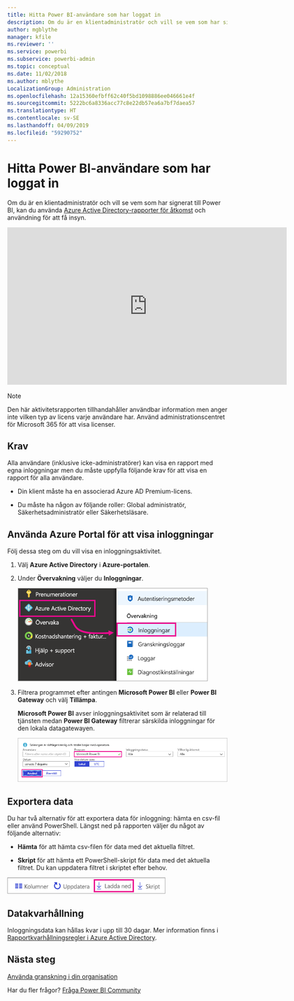 ```yaml
---
title: Hitta Power BI-användare som har loggat in
description: Om du är en klientadministratör och vill se vem som har signerat till Power BI, kan du använda Azure Active Directory-rapporter för åtkomst och användning för att få insyn.
author: mgblythe
manager: kfile
ms.reviewer: ''
ms.service: powerbi
ms.subservice: powerbi-admin
ms.topic: conceptual
ms.date: 11/02/2018
ms.author: mblythe
LocalizationGroup: Administration
ms.openlocfilehash: 12a15360efbff62c40f5bd1098886ee046661e4f
ms.sourcegitcommit: 5222bc6a8336acc77c8e22db57ea6a7bf7daea57
ms.translationtype: HT
ms.contentlocale: sv-SE
ms.lasthandoff: 04/09/2019
ms.locfileid: "59290752"
---
```

# <a name="find-power-bi-users-that-have-signed-in"></a>Hitta Power BI-användare som har loggat in

Om du är en klientadministratör och vill se vem som har signerat till Power BI, kan du använda [Azure Active Directory-rapporter för åtkomst](/azure/active-directory/reports-monitoring/concept-sign-ins) och användning för att få insyn.

<iframe width="640" height="360" src="https://www.youtube.com/embed/1AVgh9w9VM8?showinfo=0" frameborder="0" allowfullscreen></iframe>

> [!NOTE]
> Den här aktivitetsrapporten tillhandahåller användbar information men anger inte vilken typ av licens varje användare har. Använd administrationscentret för Microsoft 365 för att visa licenser.

## <a name="requirements"></a>Krav

Alla användare (inklusive icke-administratörer) kan visa en rapport med egna inloggningar men du måste uppfylla följande krav för att visa en rapport för alla användare.

* Din klient måste ha en associerad Azure AD Premium-licens.

* Du måste ha någon av följande roller: Global administratör, Säkerhetsadministratör eller Säkerhetsläsare.

## <a name="use-the-azure-portal-to-view-sign-ins"></a>Använda Azure Portal för att visa inloggningar

Följ dessa steg om du vill visa en inloggningsaktivitet.

1. Välj **Azure Active Directory** i **Azure-portalen**.

1. Under **Övervakning** väljer du **Inloggningar**.
   
    ![Azure AD-inloggningar](media/service-admin-access-usage/azure-portal-sign-ins.png)

1. Filtrera programmet efter antingen **Microsoft Power BI** eller **Power BI Gateway** och välj **Tillämpa**.

    **Microsoft Power BI** avser inloggningsaktivitet som är relaterad till tjänsten medan **Power BI Gateway** filtrerar särskilda inloggningar för den lokala datagatewayen.
   
    ![Filtrera inloggningar](media/service-admin-access-usage/sign-in-filter.png)

## <a name="export-the-data"></a>Exportera data

Du har två alternativ för att exportera data för inloggning: hämta en csv-fil eller använd PowerShell. Längst ned på rapporten väljer du något av följande alternativ:

* **Hämta** för att hämta csv-filen för data med det aktuella filtret.

* **Skript** för att hämta ett PowerShell-skript för data med det aktuella filtret. Du kan uppdatera filtret i skriptet efter behov.

![Ladda ned en csv-fil eller ett skript](media/service-admin-access-usage/download-sign-in-data-csv.png)

## <a name="data-retention"></a>Datakvarhållning

Inloggningsdata kan hållas kvar i upp till 30 dagar. Mer information finns i [Rapportkvarhållningsregler i Azure Active Directory](/azure/active-directory/reports-monitoring/reference-reports-data-retention).

## <a name="next-steps"></a>Nästa steg

[Använda granskning i din organisation](service-admin-auditing.md)

Har du fler frågor? [Fråga Power BI Community](https://community.powerbi.com/)

